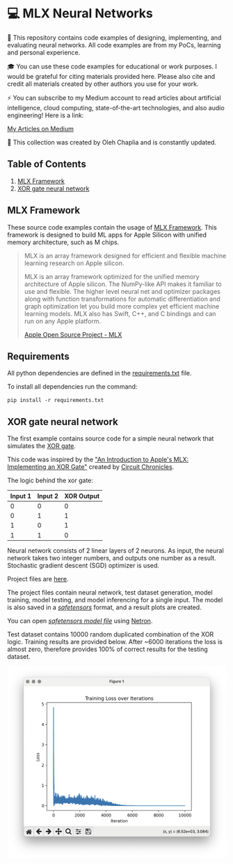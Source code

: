 # 💻 MLX Neural Networks

🚀 This repository contains code examples of designing, implementing, and evaluating neural networks. All code examples are from my PoCs, learning and personal experience.

🎓 You can use these code examples for educational or work purposes. I would be grateful for citing materials provided here. Please also cite and credit all materials created by other authors you use for your work.

⚡️ You can subscribe to my Medium account to read articles about artificial intelligence, cloud computing, state-of-the-art technologies, and also audio engineering! Here is a link:

[My Articles on Medium](https://medium.com/@olehch)

🙌 This collection was created by Oleh Chaplia and is constantly updated.

## Table of Contents

1. [MLX Framework](#mxl-framework)
2. [XOR gate neural network](#xor-gate-neural-network)

## MLX Framework

These source code examples contain the usage of [MLX Framework](https://ml-explore.github.io/mlx/build/html/index.html). This framework is designed to build ML apps for Apple Silicon with unified memory architecture, such as M chips.

> MLX is an array framework designed for efficient and flexible machine learning research on Apple silicon.
>
> MLX is an array framework optimized for the unified memory architecture of Apple silicon. The NumPy-like API makes it familiar to use and flexible. The higher level neural net and optimizer packages along with function transformations for automatic differentiation and graph optimization let you build more complex yet efficient machine learning models. MLX also has Swift, C++, and C bindings and can run on any Apple platform.
> 
> [Apple Open Source Project - MLX](https://opensource.apple.com/projects/mlx/)

## Requirements

All python dependencies are defined in the [requirements.txt](./requirements.txt) file.

To install all dependencies run the command:
```
pip install -r requirements.txt
```


## XOR gate neural network

The first example contains source code for a simple neural network that simulates the [XOR gate](https://en.wikipedia.org/wiki/XOR_gate).

This code was inspired by the ["An Introduction to Apple's MLX: Implementing an XOR Gate"](https://www.youtube.com/watch?v=Ol84fDcFvJA) created by [Circuit Chronicles](https://www.youtube.com/@AshraffHathibelagal).

The logic behind the xor gate:

| Input 1 | Input 2 | XOR Output |
|---------|---------|------------|
|    0    |    0    |     0      |
|    0    |    1    |     1      |
|    1    |    0    |     1      |
|    1    |    1    |     0      |

Neural network consists of 2 linear layers of 2 neurons. As input, the neural network takes two integer numbers, and outputs one number as a result. Stochastic gradient descent (SGD) optimizer is used.

Project files are [here](./1-xor-gate).

The project files contain neural network, test dataset generation, model training, model testing, and model inferencing for a single input. The model is also saved in a *[safetensors](https://huggingface.co/docs/safetensors/index)* format, and a result plots are created.

You can open *[safetensors model file](./1-xor-gate/results/xor_model.safetensors)* using [Netron](https://netron.app).

Test dataset contains 10000 random duplicated combination of the XOR logic. Training results are provided below. After ~6000 iterations the loss is almost zero, therefore provides 100% of correct results for the testing dataset.

![XOR Gate Logic](./1-xor-gate/data/figure1.png "Fig. 1")